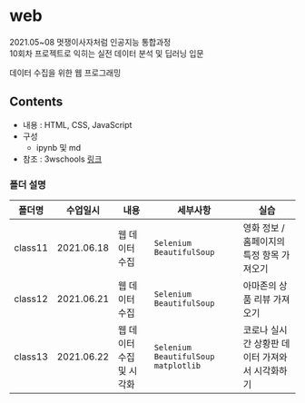 # web

2021.05~08 멋쟁이사자처럼 인공지능 통합과정   
10회차 프로젝트로 익히는 실전 데이터 분석 및 딥러닝 입문

데이터 수집을 위한 웹 프로그래밍

## Contents
* 내용 : HTML, CSS, JavaScript
* 구성 
  - ipynb 및 md 
* 참조 : 3wschools [링크](http://www.w3schools.com/js)

### 폴더 설명
|폴더명|수업일시|내용|세부사항| 실습|
|----|---|---|---|---|
|class11|2021.06.18| 웹 데이터 수집  | `Selenium` `BeautifulSoup`  | 영화 정보 / 홈페이지의 특정 항목 가져오기   | 
|class12|2021.06.21| 웹 데이터 수집  | `Selenium` `BeautifulSoup`  | 아마존의 상품 리뷰 가져오기   | 
|class13|2021.06.22| 웹 데이터 수집 및 시각화 | `Selenium` `BeautifulSoup` `matplotlib` | 코로나 실시간 상황판 데이터 가져와서 시각화하기  | 

